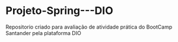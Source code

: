 # Projeto-Spring---DIO
Repositorio criado para avaliação de atividade prática do BootCamp Santander pela plataforma DIO
